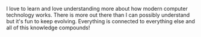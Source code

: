 I love to learn and love understanding more about how modern computer technology works.
There is more out there than I can possibly understand but it's fun to keep evolving. Everything is connected to everything else and all of this knowledge compounds!
